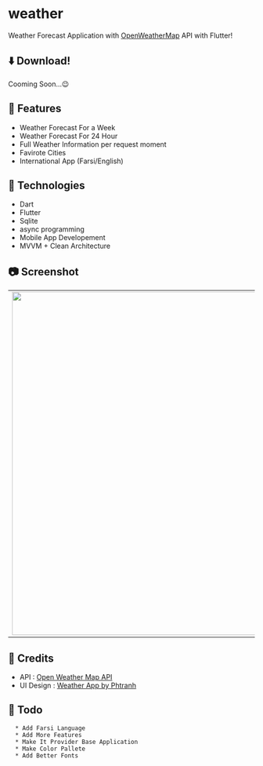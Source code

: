 # weather

Weather Forecast Application with [OpenWeatherMap](https://openweathermap.org/api) API with Flutter!

## ⬇️ Download!
Cooming Soon...😉

## 🚀 Features

* Weather Forecast For a Week
* Weather Forecast For 24 Hour
* Full Weather Information per request moment
* Favirote Cities
* International App (Farsi/English) 

## 🦍 Technologies
* Dart
* Flutter
* Sqlite
* async programming
* Mobile App Developement
* MVVM + Clean Architecture

## 📷 Screenshot
<table>
  <tr>
    <td>
  <img src="https://github.com/amirmojarad/weather-app/tree/main/screenshots/home.png" width="500px" height = "700px">
    </td>
    <td>
  <img "https://github.com/amirmojarad/weather-app/tree/main/screenshots/search.png" width="500px" height = "700px">
    </td>
    <td>
  <img "https://github.com/amirmojarad/weather-app/tree/main/screenshots/cities.png" width="500px" height = "700px">
    </td>
  </tr>
</table>


## 🔧 Credits

* API : [Open Weather Map API](https://openweathermap.org/api)
* UI Design : [Weather App by Phtranh](https://www.behance.net/gallery/90366995/Weather-App?tracking_source=search_projects_recommended%7Cweather%20forecast%20app)

## 📝 Todo
```
  * Add Farsi Language
  * Add More Features
  * Make It Provider Base Application
  * Make Color Pallete
  * Add Better Fonts
```
